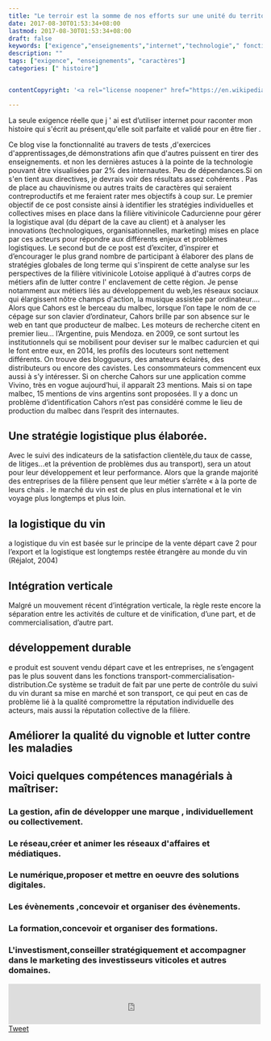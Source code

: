 ```yaml
---
title: "Le terroir est la somme de nos efforts sur une unité du territoire"
date: 2017-08-30T01:53:34+08:00
lastmod: 2017-08-30T01:53:34+08:00
draft: false
keywords: ["exigence","enseignements","internet","technologie"," fonctionnalité",objectifs]
description: ""
tags: ["exigence", "enseignements", "caractères"]
categories: [" histoire"]


contentCopyright: '<a rel="license noopener" href="https://en.wikipedia.org/wiki/Wikipedia:Text_of_Creative_Commons_Attribution-ShareAlike_3.0_Unported_License" target="_blank">Creative Commons Attribution-ShareAlike License</a>'

---
```


La seule exigence réelle que j ' ai est d’utiliser internet pour raconter mon histoire qui s'écrit au présent,qu'elle soit parfaite et validé pour en être fier .
<!--more-->


 Ce blog vise la fonctionnalité au travers de tests ,d'exercices d'apprentissages,de démonstrations afin que d'autres puissent en tirer des enseignements. et non les dernières astuces à la pointe de la technologie pouvant être visualisées par 2% des internautes.
    Peu de dépendances.Si on s'en tient aux directives, je devrais voir des résultats assez cohérents . Pas de place au chauvinisme ou autres traits de caractères qui seraient contreproductifs et me feraient rater mes objectifs à coup sur.
Le premier objectif de ce post consiste ainsi à identifier les stratégies individuelles et collectives
mises en place dans la filière vitivinicole Cadurcienne pour gérer la logistique aval (du départ de la
cave au client) et à analyser les innovations (technologiques, organisationnelles, marketing) mises en
place par ces acteurs pour répondre aux différents enjeux et problèmes logistiques.
Le second but de ce post est d’exciter, d’inspirer et d’encourager le plus grand nombre de participant à élaborer des plans de stratégies globales de long terme qui s'inspirent de cette analyse sur les perspectives de la filière vitivinicole Lotoise appliqué à d'autres corps de métiers afin de lutter contre l' enclavement de cette région.
Je pense notamment aux métiers liés au développement du web,les réseaux sociaux qui élargissent nôtre champs d'action, la musique assistée par ordinateur....
Alors que Cahors est le berceau du malbec, lorsque l’on tape le nom de ce cépage sur son clavier d’ordinateur, Cahors brille par son absence sur le web en tant que producteur de malbec.
Les moteurs de recherche citent en premier lieu… l’Argentine, puis Mendoza.
en 2009, ce sont surtout les institutionnels qui se mobilisent pour deviser sur le malbec cadurcien et qui le font entre eux, en 2014, les profils des locuteurs sont  nettement différents.
On trouve des bloggueurs, des amateurs éclairés, des distributeurs ou encore des cavistes. Les consommateurs commencent eux aussi à s’y intéresser.
Si on cherche Cahors sur une application comme Vivino, très en vogue aujourd’hui, il apparaît 23 mentions.
Mais si on tape malbec, 15 mentions de vins argentins sont proposées. Il y a donc un problème d’identification
Cahors n’est pas considéré comme le lieu de production du malbec dans l’esprit des internautes.
## Une stratégie logistique plus élaborée.
Avec le suivi des indicateurs de la satisfaction clientèle,du taux de casse, de litiges...et la prévention de problèmes dus au transport),
 sera un atout pour leur développement et leur performance.
Alors que la grande majorité des entreprises de la filière pensent que leur métier s’arrête « à la porte de leurs chais .
 le marché du vin est de plus en plus international et le vin voyage plus longtemps et
plus loin.
## la logistique du vin
a logistique du vin est basée sur le principe de la vente départ cave 2 pour l’export
et la logistique est longtemps restée étrangère au monde du vin (Réjalot, 2004)
## Intégration verticale
Malgré un mouvement récent d’intégration verticale, 
la règle reste encore la séparation entre les activités de culture et de
vinification, d’une part, et de commercialisation, d’autre part.
## développement durable
e produit est souvent vendu départ cave et les entreprises, ne s’engagent pas le plus souvent dans les
fonctions transport-commercialisation-distribution.Ce système se traduit de fait par une perte de
contrôle du suivi du vin durant sa mise en marché et son transport, ce qui peut en cas de problème lié à
la qualité compromettre la réputation individuelle des acteurs, mais aussi la réputation collective de la
filière.
## Améliorer la qualité du vignoble et lutter contre les maladies
## Voici quelques compétences managérials à maîtriser:
### La gestion, afin de développer une marque , individuellement ou collectivement.
### Le réseau,créer et animer les réseaux d'affaires et médiatiques.
### Le numérique,proposer et mettre en oeuvre des solutions digitales.
### Les évènements ,concevoir et organiser des évènements.
### La formation,concevoir et organiser des formations.
### L'investisment,conseiller stratégiquement et accompagner dans le marketing des investisseurs viticoles et autres domaines.
<iframe src="https://www.facebook.com/plugins/like.php?href=https%3A%2F%2Fcrapouillot.000webhostapp.com%2F&width=500&layout=standard&action=like&size=small&show_faces=true&share=true&height=80&appId" width="500" height="80" style="border:none;overflow:hidden" scrolling="no" frameborder="0" allowTransparency="true" allow="encrypted-media"></iframe>
<a href="https://twitter.com/share?ref_src=twsrc%5Etfw" class="twitter-share-button" data-show-count="false">Tweet</a><script async src="https://platform.twitter.com/widgets.js" charset="utf-8"></script>
<script src="https://platform.linkedin.com/in.js" type="text/javascript">lang: en_US</script>
<script type="IN/Share" data-url="https://www.linkedin.com"></script>



